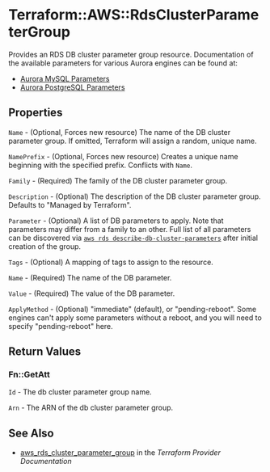 # Terraform::AWS::RdsClusterParameterGroup

Provides an RDS DB cluster parameter group resource. Documentation of the available parameters for various Aurora engines can be found at:
* [Aurora MySQL Parameters](https://docs.aws.amazon.com/AmazonRDS/latest/UserGuide/AuroraMySQL.Reference.html)
* [Aurora PostgreSQL Parameters](https://docs.aws.amazon.com/AmazonRDS/latest/UserGuide/AuroraPostgreSQL.Reference.html)

## Properties

`Name` - (Optional, Forces new resource) The name of the DB cluster parameter group. If omitted, Terraform will assign a random, unique name.

`NamePrefix` - (Optional, Forces new resource) Creates a unique name beginning with the specified prefix. Conflicts with `Name`.

`Family` - (Required) The family of the DB cluster parameter group.

`Description` - (Optional) The description of the DB cluster parameter group. Defaults to "Managed by Terraform".

`Parameter` - (Optional) A list of DB parameters to apply. Note that parameters may differ from a family to an other. Full list of all parameters can be discovered via [`aws rds describe-db-cluster-parameters`](https://docs.aws.amazon.com/cli/latest/reference/rds/describe-db-cluster-parameters.html) after initial creation of the group.

`Tags` - (Optional) A mapping of tags to assign to the resource.

`Name` - (Required) The name of the DB parameter.

`Value` - (Required) The value of the DB parameter.

`ApplyMethod` - (Optional) "immediate" (default), or "pending-reboot". Some engines can't apply some parameters without a reboot, and you will need to specify "pending-reboot" here.


## Return Values

### Fn::GetAtt

`Id` - The db cluster parameter group name.

`Arn` - The ARN of the db cluster parameter group.

## See Also

* [aws_rds_cluster_parameter_group](https://www.terraform.io/docs/providers/aws/r/rds_cluster_parameter_group.html) in the _Terraform Provider Documentation_